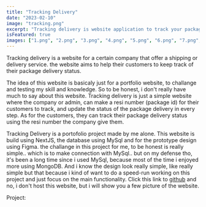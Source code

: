 ```yaml
---
title: "Tracking Delivery"
date: "2023-02-10"
image: "tracking.png"
excerpt: "Tracking delivery is website application to track your package delivery"
isFeatured: true
images: ["1.png", "2.png", "3.png", "4.png", "5.png", "6.png", "7.png", "8.png"]
---
```


Tracking delivery is a website for a certain company that offer a shipping or delivery service. the website aims to help their customers to keep track of their package delivery status.

The idea of this website is basicaly just for a portfolio website, to challange and testing my skill and knowledge. So to be honest, i don't really have much to say about this website. Tracking delivery is just a simple website where the company or admin, can make a resi number (package id) for their customers to track, and update the status of the package delivery in every step. As for the customers, they can track their package delivery status using the resi number the company give them.

Tracking Delivery is a portofolio project made by me alone. This website is build using NextJS, the database using MySql and for the prototype design using Figma. the challange in this project for me, to be honest is really simple.. which is to make connection with MySql.. but on my defense tho, it's been a long time since i used MySql, because most of the time i enjoyed more using MongoDB. And i know the design look really simple, like really simple but that because i kind of want to do a speed-run working on this project and just focus on the main functionality. Click this link to [github](https://github.com/Bryan-snw/Tracking-Delivery) and no, i don't host this website, but i will show you a few picture of the website.

Project:
